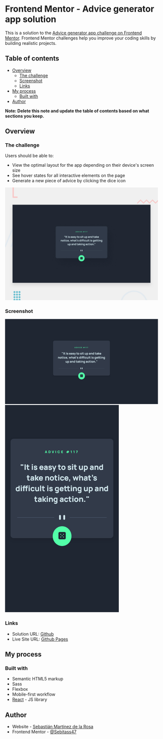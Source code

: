 # Frontend Mentor - Advice generator app solution

This is a solution to the [Advice generator app challenge on Frontend Mentor](https://www.frontendmentor.io/challenges/advice-generator-app-QdUG-13db). Frontend Mentor challenges help you improve your coding skills by building realistic projects.

## Table of contents

- [Overview](#overview)
  - [The challenge](#the-challenge)
  - [Screenshot](#screenshot)
  - [Links](#links)
- [My process](#my-process)
  - [Built with](#built-with)
- [Author](#author)

**Note: Delete this note and update the table of contents based on what sections you keep.**

## Overview

### The challenge

Users should be able to:

- View the optimal layout for the app depending on their device's screen size
- See hover states for all interactive elements on the page
- Generate a new piece of advice by clicking the dice icon

![](./images/desktop-preview.jpg)

### Screenshot

![](./images/desktop-screenshot.png)
![](./images/mobile-screenshot.png)



### Links

- Solution URL: [Github](https://github.com/Sebitass47/advice-generator)
- Live Site URL: [Github Pages](https://sebitass47.github.io/advice-generator/)

## My process

### Built with

- Semantic HTML5 markup
- Sass
- Flexbox
- Mobile-first workflow
- [React](https://reactjs.org/) - JS library


## Author

- Website - [Sebastián Martínez de la Rosa](https://sebitass47.com/)
- Frontend Mentor - [@Sebitass47](https://www.frontendmentor.io/profile/Sebitass47)


